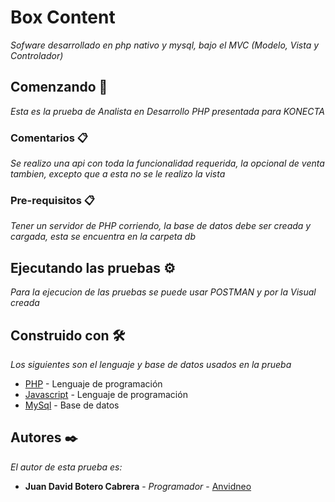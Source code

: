 # Box Content

_Sofware desarrollado en php nativo y mysql, bajo el MVC (Modelo, Vista y Controlador)_

## Comenzando 🚀

_Esta es la prueba de Analista en Desarrollo PHP presentada para KONECTA_

### Comentarios 📋
_Se realizo una api con toda la funcionalidad requerida, la opcional de venta tambien, excepto que a esta no se le realizo la vista_

### Pre-requisitos 📋

_Tener un servidor de PHP corriendo, la base de datos debe ser creada y cargada, esta se encuentra en la carpeta db_

## Ejecutando las pruebas ⚙️

_Para la ejecucion de las pruebas se puede usar POSTMAN y por la Visual creada_

## Construido con 🛠️

_Los siguientes son el lenguaje y base de datos usados en la prueba_

* [PHP](https://www.php.net/manual/es/intro-whatis.php) - Lenguaje de programación 
* [Javascript](https://developer.mozilla.org/es/docs/Web/JavaScript) - Lenguaje de programación 
* [MySql](https://www.mysql.com/) - Base de datos

## Autores ✒️

_El autor de esta prueba es:_

* **Juan David Botero Cabrera** - *Programador* - [Anvidneo](https://github.com/Anvidneo)
